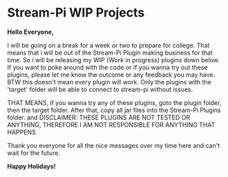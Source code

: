 # Stream-Pi WIP Projects 

**Hello Everyone,**

I will be going on a break for a week or two to prepare for college. That means that i will be out of the Stream-Pi Plugin making business for that time. So i will be releasing my WIP (Work in progress) plugins down below. If you want to poke around with the code or if you wanna try out these plugins, please let me know the outcome or any feedback you may have. BTW this doesn't mean every plugin will work. Only the plugins with the 'target' folder will be able to connect to stream-pi without issues.

THAT MEANS, if you wanna try any of these plugins, goto the plugin folder, then the target folder. After that, copy all jar files into the Stream-Pi Plugins folder. and DISCLAIMER: THESE PLUGINS ARE NOT TESTED OR ANYTHING, THEREFORE I AM NOT RESPONSIBLE FOR ANYTHING THAT HAPPENS

Thank you everyone for all the nice messages over my time here and can't wait for the future.

**Happy Holidays!**
